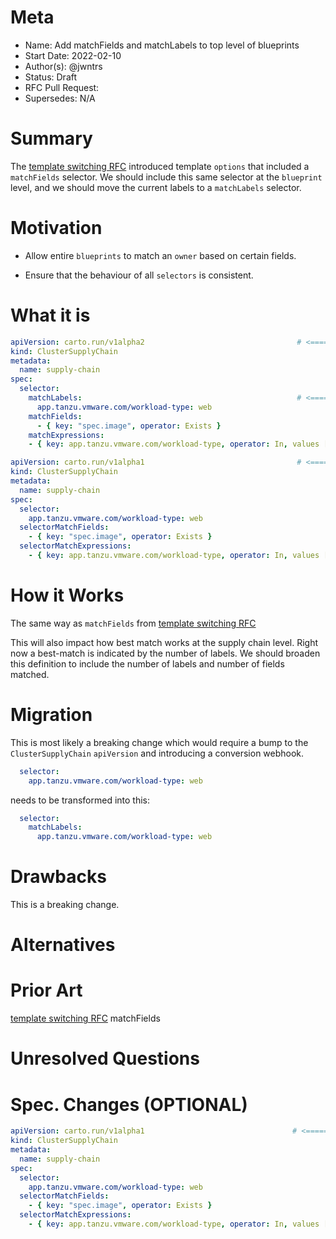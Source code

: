 # Meta
[meta]: #meta
- Name: Add matchFields and matchLabels to top level of blueprints
- Start Date: 2022-02-10
- Author(s): @jwntrs
- Status: Draft
- RFC Pull Request:
- Supersedes: N/A

# Summary
[summary]: #summary

The [template switching RFC](https://github.com/vmware-tanzu/cartographer/pull/75) introduced template `options` that included a `matchFields` selector. We should include this same selector at the `blueprint` level, and we should move the current labels to a `matchLabels` selector.

# Motivation
[motivation]: #motivation

- Allow entire `blueprints` to match an `owner` based on certain fields.

- Ensure that the behaviour of all `selectors` is consistent.

# What it is
[what-it-is]: #what-it-is

```yaml
apiVersion: carto.run/v1alpha2                                  # <======== v2 spec
kind: ClusterSupplyChain
metadata:
  name: supply-chain
spec:
  selector:
    matchLabels:                                                # <=========== move existing labels under this heading
      app.tanzu.vmware.com/workload-type: web
    matchFields:                                                                             # <=========== add this
      - { key: "spec.image", operator: Exists }                                             # <=========== 
    matchExpressions:                                                                        # <=========== add this
    - { key: app.tanzu.vmware.com/workload-type, operator: In, values [web] }                # <===========
```


```yaml
apiVersion: carto.run/v1alpha1                                  # <======== v1 spec
kind: ClusterSupplyChain
metadata:
  name: supply-chain
spec:
  selector:
    app.tanzu.vmware.com/workload-type: web
  selectorMatchFields:                                                                       # <=========== add this
    - { key: "spec.image", operator: Exists }                                               # <=========== 
  selectorMatchExpressions:                                                                  # <=========== add this
    - { key: app.tanzu.vmware.com/workload-type, operator: In, values [web] }                # <===========
```


# How it Works
[how-it-works]: #how-it-works

The same way as `matchFields` from [template switching RFC](https://github.com/vmware-tanzu/cartographer/pull/75)

This will also impact how best match works at the supply chain level. Right now a best-match is indicated by the number of labels. We should broaden this definition to include the number of labels and number of fields matched.

# Migration
[migration]: #migration

This is most likely a breaking change which would require a bump to the `ClusterSupplyChain` `apiVersion` and introducing a conversion webhook.

```yaml
  selector:
    app.tanzu.vmware.com/workload-type: web
```

needs to be transformed into this:

```yaml
  selector:
    matchLabels:
      app.tanzu.vmware.com/workload-type: web
```


# Drawbacks
[drawbacks]: #drawbacks

This is a breaking change.

# Alternatives
[alternatives]: #alternatives


# Prior Art
[prior-art]: #prior-art

[template switching RFC](https://github.com/vmware-tanzu/cartographer/pull/75) matchFields

# Unresolved Questions
[unresolved-questions]: #unresolved-questions

# Spec. Changes (OPTIONAL)
[spec-changes]: #spec-changes

```yaml
apiVersion: carto.run/v1alpha1                                 # <======== v1 spec
kind: ClusterSupplyChain
metadata:
  name: supply-chain
spec:
  selector:
    app.tanzu.vmware.com/workload-type: web
  selectorMatchFields:                                                                       # <=========== add this
    - { key: "spec.image", operator: Exists }                                               # <=========== 
  selectorMatchExpressions:                                                                  # <=========== add this
    - { key: app.tanzu.vmware.com/workload-type, operator: In, values [web] }                # <===========
```
